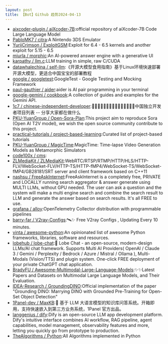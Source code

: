 ```yaml
---
layout: post
title: 【Bot】Github 趋势2024-04-13
---
```


* [aixcoder-plugin / aiXcoder-7B](https://github.com/aixcoder-plugin/aiXcoder-7B):official repository of aiXcoder-7B Code Large Language Model
* [PabloMK7 / citra](https://github.com/PabloMK7/citra):A Nintendo 3DS Emulator
* [YuriiCrimson / ExploitGSM](https://github.com/YuriiCrimson/ExploitGSM):Exploit for 6.4 - 6.5 kernels and another exploit for 5.15 - 6.5
* [miurla / morphic](https://github.com/miurla/morphic):An AI-powered answer engine with a generative UI
* [karpathy / llm.c](https://github.com/karpathy/llm.c):LLM training in simple, raw C/CUDA
* [datawhalechina / self-llm](https://github.com/datawhalechina/self-llm):《开源大模型食用指南》基于Linux环境快速部署开源大模型，更适合中国宝宝的部署教程
* [google / googletest](https://github.com/google/googletest):GoogleTest - Google Testing and Mocking Framework
* [paul-gauthier / aider](https://github.com/paul-gauthier/aider):aider is AI pair programming in your terminal
* [google-gemini / cookbook](https://github.com/google-gemini/cookbook):A collection of guides and examples for the Gemini API.
* [1c7 / chinese-independent-developer](https://github.com/1c7/chinese-independent-developer):👩🏿‍💻👨🏾‍💻👩🏼‍💻👨🏽‍💻👩🏻‍💻中国独立开发者项目列表 -- 分享大家都在做什么
* [PKU-YuanGroup / Open-Sora-Plan](https://github.com/PKU-YuanGroup/Open-Sora-Plan):This project aim to reproduce Sora (Open AI T2V model), we wish the open source community contribute to this project.
* [practical-tutorials / project-based-learning](https://github.com/practical-tutorials/project-based-learning):Curated list of project-based tutorials
* [PKU-YuanGroup / MagicTime](https://github.com/PKU-YuanGroup/MagicTime):MagicTime: Time-lapse Video Generation Models as Metamorphic Simulators
* [code100x / cms](https://github.com/code100x/cms):
* [ZLMediaKit / ZLMediaKit](https://github.com/ZLMediaKit/ZLMediaKit):WebRTC/RTSP/RTMP/HTTP/HLS/HTTP-FLV/WebSocket-FLV/HTTP-TS/HTTP-fMP4/WebSocket-TS/WebSocket-fMP4/GB28181/SRT server and client framework based on C++11
* [nashsu / FreeAskInternet](https://github.com/nashsu/FreeAskInternet):FreeAskInternet is a completely free, PRIVATE and LOCALLY running search aggregator & answer generate using MULTI LLMs, without GPU needed. The user can ask a question and the system will make a multi engine search and combine the search result to LLM and generate the answer based on search results. It's all FREE to use.
* [grafana / alloy](https://github.com/grafana/alloy):OpenTelemetry Collector distribution with programmable pipelines
* [barry-far / V2ray-Configs](https://github.com/barry-far/V2ray-Configs):🛰️✨ Free V2ray Configs , Updating Every 10 minutes.
* [vinta / awesome-python](https://github.com/vinta/awesome-python):An opinionated list of awesome Python frameworks, libraries, software and resources.
* [lobehub / lobe-chat](https://github.com/lobehub/lobe-chat):🤯 Lobe Chat - an open-source, modern-design LLMs/AI chat framework. Supports Multi AI Providers( OpenAI / Claude 3 / Gemini / Perplexity / Bedrock / Azure / Mistral / Ollama ), Multi-Modals (Vision/TTS) and plugin system. One-click FREE deployment of your private ChatGPT chat application.
* [BradyFU / Awesome-Multimodal-Large-Language-Models](https://github.com/BradyFU/Awesome-Multimodal-Large-Language-Models):✨✨Latest Papers and Datasets on Multimodal Large Language Models, and Their Evaluation.
* [IDEA-Research / GroundingDINO](https://github.com/IDEA-Research/GroundingDINO):Official implementation of the paper "Grounding DINO: Marrying DINO with Grounded Pre-Training for Open-Set Object Detection"
* [1Panel-dev / MaxKB](https://github.com/1Panel-dev/MaxKB):💬 基于 LLM 大语言模型的知识库问答系统。开箱即用，支持快速嵌入到第三方业务系统，1Panel 官方出品。
* [langgenius / dify](https://github.com/langgenius/dify):Dify is an open-source LLM app development platform. Dify's intuitive interface combines AI workflow, RAG pipeline, agent capabilities, model management, observability features and more, letting you quickly go from prototype to production.
* [TheAlgorithms / Python](https://github.com/TheAlgorithms/Python):All Algorithms implemented in Python
